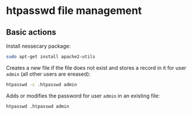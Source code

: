# htpasswd file management

## Basic actions

Install nessecary package:

```bash
sudo apt-get install apache2-utils
```

Creates a new file if the file does not exist and stores a record in it for user `admin` (all other users are ereased):

```bash
htpasswd -c .htpasswd admin
```

Adds or modifies the password for user `admin` in an existing file:

```bash
htpasswd .htpasswd admin
```
